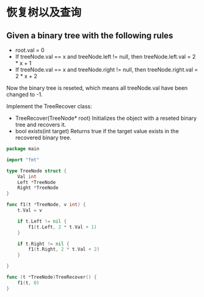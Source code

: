 # 恢复树以及查询

## Given a binary tree with the following rules

- root.val = 0​
- If treeNode.val == x and treeNode.left != null, then treeNode.left.val = 2 * x + 1​
- If treeNode.val == x and treeNode.right != null, then treeNode.right.val = 2 * x + 2​

Now the binary tree is reseted, which means all treeNode.val have been changed to -1.​

Implement the TreeRecover class:​
- TreeRecover(TreeNode* root) Initializes the object with a reseted binary tree and recovers it.​
- bool exists(int target) Returns true if the target value exists in the recovered binary tree.​

```go
package main

import "fmt"

type TreeNode struct {
    Val int
    Left *TreeNode
    Right *TreeNode
}

func f1(t *TreeNode, v int) {
    t.Val = v

    if t.Left != nil {
        f1(t.Left, 2 * t.Val + 1)
    }

    if t.Right != nil {
        f1(t.Right, 2 * t.Val + 2)
    }

}

func (t *TreeNode)TreeRecover() {
    f1(t, 0)
}

```